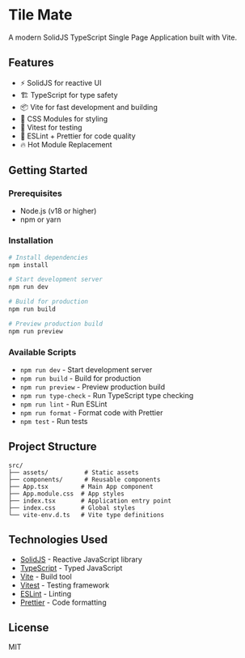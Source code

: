 # Tile Mate

A modern SolidJS TypeScript Single Page Application built with Vite.

## Features

- ⚡️ SolidJS for reactive UI
- 🏗️ TypeScript for type safety
- 📦 Vite for fast development and building
- 🎨 CSS Modules for styling
- 🧪 Vitest for testing
- 📏 ESLint + Prettier for code quality
- 🔥 Hot Module Replacement

## Getting Started

### Prerequisites

- Node.js (v18 or higher)
- npm or yarn

### Installation

```bash
# Install dependencies
npm install

# Start development server
npm run dev

# Build for production
npm run build

# Preview production build
npm run preview
```

### Available Scripts

- `npm run dev` - Start development server
- `npm run build` - Build for production
- `npm run preview` - Preview production build
- `npm run type-check` - Run TypeScript type checking
- `npm run lint` - Run ESLint
- `npm run format` - Format code with Prettier
- `npm test` - Run tests

## Project Structure

```
src/
├── assets/          # Static assets
├── components/      # Reusable components
├── App.tsx         # Main App component
├── App.module.css  # App styles
├── index.tsx       # Application entry point
├── index.css       # Global styles
└── vite-env.d.ts   # Vite type definitions
```

## Technologies Used

- [SolidJS](https://www.solidjs.com/) - Reactive JavaScript library
- [TypeScript](https://www.typescriptlang.org/) - Typed JavaScript
- [Vite](https://vitejs.dev/) - Build tool
- [Vitest](https://vitest.dev/) - Testing framework
- [ESLint](https://eslint.org/) - Linting
- [Prettier](https://prettier.io/) - Code formatting

## License

MIT
